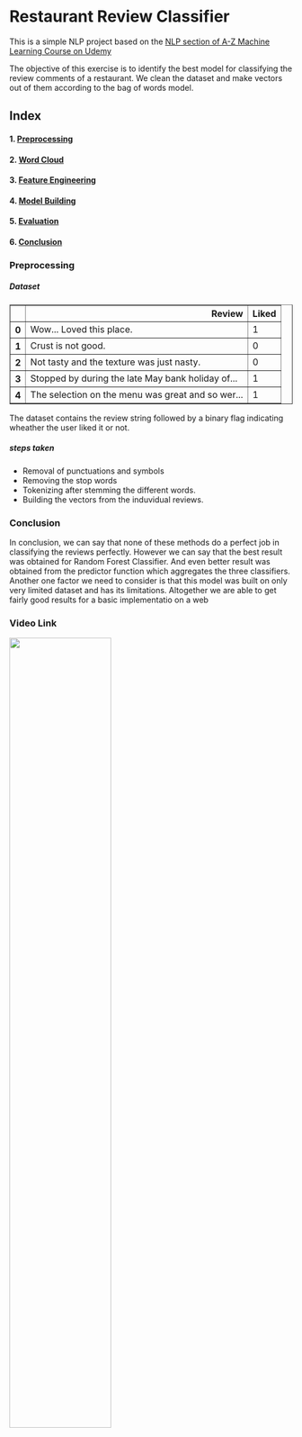 
# Restaurant Review Classifier
This is a simple NLP project based on the [NLP section of A-Z Machine Learning Course on Udemy](https://www.udemy.com/machinelearning/learn/v4/t/lecture/6085634?start=0)

The objective of this exercise is to identify the best model for classifying the review comments of a restaurant. We clean the dataset and make vectors out of them according to the bag of words model.

## Index
#### 1. [Preprocessing](#preprocessing)
#### 2. [Word Cloud](#WC)
#### 3. [Feature Engineering](#FE)
#### 4. [Model Building](#RFC)
#### 5. [Evaluation](#predictor)
#### 6. [Conclusion](#conclusion)

<a id='preprocessing'></a>
### Preprocessing

##### Dataset

<div>
<table border="1" class="dataframe">
  <thead>
    <tr style="text-align: right;">
      <th></th>
      <th>Review</th>
      <th>Liked</th>
    </tr>
  </thead>
  <tbody>
    <tr>
      <th>0</th>
      <td>Wow... Loved this place.</td>
      <td>1</td>
    </tr>
    <tr>
      <th>1</th>
      <td>Crust is not good.</td>
      <td>0</td>
    </tr>
    <tr>
      <th>2</th>
      <td>Not tasty and the texture was just nasty.</td>
      <td>0</td>
    </tr>
    <tr>
      <th>3</th>
      <td>Stopped by during the late May bank holiday of...</td>
      <td>1</td>
    </tr>
    <tr>
      <th>4</th>
      <td>The selection on the menu was great and so wer...</td>
      <td>1</td>
    </tr>
  </tbody>
</table>
</div>



The dataset contains the review string followed by a binary flag indicating wheather the user liked it or not.

##### steps taken
- Removal of punctuations and symbols
- Removing the stop words
- Tokenizing after stemming the different words.
- Building the vectors from the induvidual reviews.



<a id='gnb'></a>

### Conclusion 

In conclusion, we can say that none of these methods do a perfect job in classifying the reviews perfectly. However we can say that the best result was obtained for Random Forest Classifier. And even better result was obtained from the predictor function which aggregates the three classifiers. Another one factor we need to consider is that this model was built on only very limited dataset and has its limitations. Altogether we are able to get fairly good results for a basic implementatio on a web 

### Video Link
[<img src="https://www.phoneworld.com.pk/wp-content/uploads/2020/08/youtube-cover-photo.jpg" width="60%">](https://www.youtube.com/watch?v=AQSbHV6UCtY)

